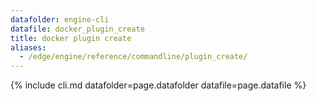 ```yaml
---
datafolder: engine-cli
datafile: docker_plugin_create
title: docker plugin create
aliases:
  - /edge/engine/reference/commandline/plugin_create/
---
```

<!--
This page is automatically generated from Docker's source code. If you want to
suggest a change to the text that appears here, open a ticket or pull request
in the source repository on GitHub:

https://github.com/docker/cli
-->
{% include cli.md datafolder=page.datafolder datafile=page.datafile %}
